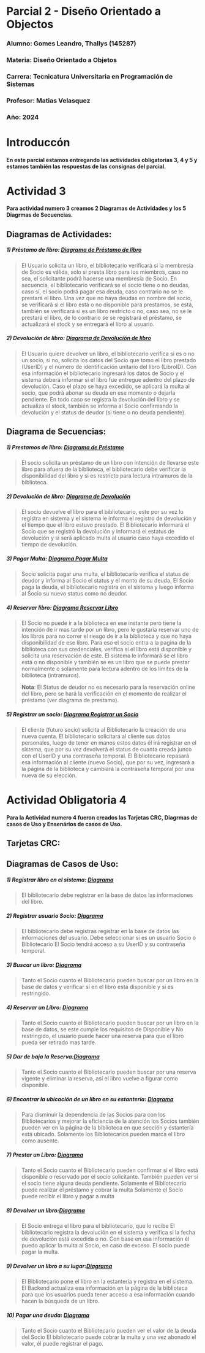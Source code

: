 # Parcial 2 - Diseño Orientado a Objectos

### Alumno: Gomes Leandro, Thallys (145287) 
### Materia: Diseño Orientado a Objetos 
### Carrera: Tecnicatura Universitaria en Programación de Sistemas 
### Profesor: Matias Velasquez 
### Año: 2024


# Introduccón
#### En este parcial estamos entregando las actividades obligatorias 3, 4 y 5 y estamos también las respuestas de las consignas del parcial.

# Actividad 3
#### Para actividad numero 3  creamos 2 Diagramas de Actividades y los 5 Diagrmas de Secuencias.

## Diagramas de Actividades:

##### 1) Préstamo de libro: [Diagrama de Préstamo de libro]()
>  El Usuario solicita un libro, el bibliotecario verificará si la membresía de Socio es válida, solo si presta libro para los miembros, caso no sea, el solicitante podrá hacerse una membresía de Socio.
>  En secuencia, el bibliotecario verificará se el socio tiene o no deudas, caso sí, el socio podrá pagar esa deuda, caso contrario no se le prestará el libro.
>  Una vez que no haya deudas en nombre del socio, se verificará si el libro está o no disponible para prestamos, se está, también se verificará si es un libro restricto o no, caso sea, no se le prestará el libro, de lo contrario se se registrará el préstamo, se actualizará el stock y se entregará el libro al usuario.


##### 2) Devolución de libro: [Diagrama de Devolución de libro]()
>  El Usuario quiere devolver un libro, el bibliotecario verifica si es o no un socio, si no, solicita los datos del Socio que tomo el libro prestado (UserID) y el número de identificación unitario del libro (LibroID).
>  Con esa información el bibliotecario ingresará los datos de Socio y el sistema deberá informar si el libro fue entregue adentro del plazo de devolución.
>  Caso el plazo se haya excedido, se aplicará la multa al socio, que podrá abonar su deuda en ese momento o dejarla pendiente. 
>  En todo caso se registra la devolución del libro y se actualiza el stock, también se informa al Socio confirmando la devolución y el status de deudor (si tiene o no deuda pendiente).


## Diagrama de Secuencias:

##### 1) Prestamos de libro: [Diagrama de Préstamo]()
>  El socio solicita un préstamo de un libro con intención de llevarse este libro para afuera de la biblioteca, el bibliotecario debe verificar la disponibilidad del libro y si es restricto para lectura intramuros de la biblioteca.

##### 2) Devolución de libro: [Diagrama de Devolución]()
>  El socio devuelve el libro para el bibliotecario, este por su vez lo registra en sistema y el sistema le informa el registro de devolución y el tiempo que el libro estuvo prestado.
>  El Bibliotecario informará el Socio que se registró la devolución y informará el estatus de devolución y si será aplicado multa al usuario caso haya excedido el tiempo de devolución. 

##### 3) Pagar Multa: [Diagrama Pagar Multa]()
>  Socio solicita pagar una multa, el bibliotecario verifica el status de deudor y informa al Socio el status y el monto de su deuda.
>  El Socio paga la deuda, el bibliotecario registra en el sistema y luego informa al Socio su nuevo status como no deudor.

##### 4) Reservar libro: [Diagrama Reservar Libro]()
>  El Socio no puede ir a la biblioteca en ese instante pero tiene la intención de ir mas tarde por un libro, pero le gustaría reservar uno de los libros para no correr el riesgo de ir a la biblioteca y que no haya disponibilidad de ese libro.
>  Para eso el socio entra a la pagina de la biblioteca con sus credenciales, verifica si el libro está disponible y solicita una reservación de este. 
>  El sistema le informará se el libro está o no disponible y también se es un libro que se puede prestar normalmente o solamente para lectura adentro de los límites de la biblioteca (intramuros).
>  
>  **Nota**: El Status de deudor no es necesario para la reservación online del libro, pero se hará la verificación en el momento de realizar el préstamo (ver diagrama de prestamo).

##### 5) Registrar un socio: [Diagrama Registrar un Socio]()
>  El cliente (futuro socio) solicita al Bibliotecario la creación de una nueva cuenta.
>  El bibliotecario solicitará al cliente sus datos personales, luego de tener en manos estos datos él irá registrar en el sistema, que por su vez devolverá el status de cuanta creada junco con el UserID y una contraseña temporal.
>  El Bibliotecario repasará esa información al cliente (nuevo Socio), que por su vez, ingresará a la página de la biblioteca y cambiará la contraseña temporal por una nueva de su elección.


# Actividad Obligatoria 4
#### Para la Actividad numero 4 fueron creados las Tarjetas CRC, Diagrmas de casos de Uso y Ensenários de casos de Uso.

## Tarjetas CRC: 


## Diagramas de Casos de Uso: 

##### 1) Registrar libro en el sistema: [Diagrama]()
>  El bibliotecario debe registrar en la base de datos las informaciones del libro.

##### 2) Registrar usuario Socio: [Diagrama]()
>  El bibliotecario debe registras registrar en la base de datos las informaciones del usuario.
>  Debe seleccionar si es un usuario Socio o Bibliotecario
>  El Socio tendrá acceso a su UserID y su contraseña temporal.

##### 3) Buscar un libro: [Diagrama]()
>  Tanto el Socio cuanto el Bibliotecario pueden buscar por un libro en la base de datos y verificar si en el libro está disponible y si es restringido.

##### 4) Reservar un Libro: [Diagrama]()
>  Tanto el Socio cuanto el Bibliotecario pueden buscar por un libro en la base de datos, se este cumple los requisitos de Disponible y No restringido, el usuario puede hacer una reserva para que el libro pueda ser retirado mas tarde.

##### 5) Dar de baja la Reserva:[Diagrama]()
>  Tanto el Socio cuanto el Bibliotecario pueden buscar por una reserva vigente y eliminar la reserva, así el libro vuelve a figurar como disponible.

##### 6) Encontrar la ubicación de un libro en su estantería: [Diagrama]()
>  Para disminuir la dependencia de las Socios para con los Bibliotecarios y mejorar la eficiencia de la atención los Socios también pueden ver en la página de la biblioteca en que sección y estantería está ubicado.
>  Solamente los Bibliotecarios pueden marca el libro como ausente. 

##### 7) Prestar un Libro: [Diagrama]()
>  Tanto el Socio cuanto el Bibliotecario pueden confirmar si el libro está disponible o reservado por el socio solicitante. También pueden ver si el socio tiene alguna deuda pendiente.
>  Solamente el Bibliotecario puede realizar el préstamo y cobrar la multa
>  Solamente el Socio puede recibir el libro y pagar a multa

##### 8) Devolver un libro:[Diagrama]()
> El Socio entrega el libro para el bibliotecario, que lo recibe
> El bibliotecario registra la devolución en el sistema y verifica si la fecha de devolución está excedida o no. Con base en esa información él puedo aplicar la multa al Socio, en caso de exceso. 
> El socio puede pagar la multa.

##### 9) Devolver un libro a su lugar:[Diagrama]()
> El Bibliotecario pone el libro en la estantería y registra en el sistema.
> El Backend actualiza esa información en la página de la biblioteca para que los usuarios pueda tener acceso a esa información cuando hacen la búsqueda de un libro. 

##### 10) Pagar una deuda: [Diagrama]()
> Tanto el Socio cuanto el Bibliotecario pueden ver el valor de la deuda del Socio
> El bibliotecario puede cobrar la multa y una vez abonado el valor, él puede registrar el pago. 
